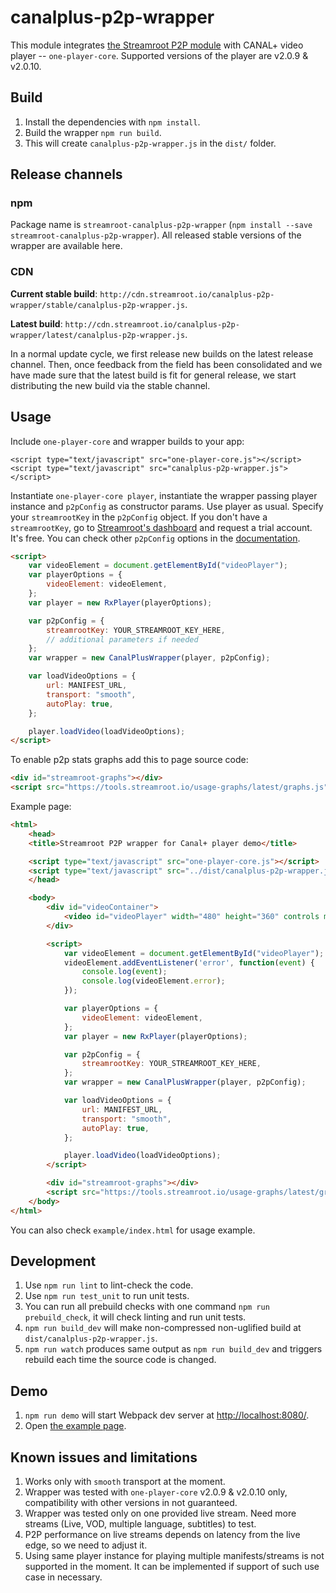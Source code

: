 # canalplus-p2p-wrapper

This module integrates [the Streamroot P2P module](http://streamroot.io) with CANAL+ video player -- `one-player-core`. Supported versions of the player are v2.0.9 & v2.0.10.

## Build

1. Install the dependencies with `npm install`.
1. Build the wrapper `npm run build`.
1. This will create `canalplus-p2p-wrapper.js` in the `dist/` folder.

## Release channels

### npm

Package name is `streamroot-canalplus-p2p-wrapper` (`npm install --save streamroot-canalplus-p2p-wrapper`). All released stable versions of the wrapper are available here.

### CDN

**Current stable build**: `http://cdn.streamroot.io/canalplus-p2p-wrapper/stable/canalplus-p2p-wrapper.js`.

**Latest build**: `http://cdn.streamroot.io/canalplus-p2p-wrapper/latest/canalplus-p2p-wrapper.js`.

In a normal update cycle, we first release new builds on the latest release channel. Then, once feedback from the field has been consolidated and we have made sure that the latest build is fit for general release, we start distributing the new build via the stable channel.

## Usage

Include `one-player-core` and wrapper builds to your app:
```
<script type="text/javascript" src="one-player-core.js"></script>
<script type="text/javascript" src="canalplus-p2p-wrapper.js"></script>
```

Instantiate `one-player-core player`, instantiate the wrapper passing player instance and `p2pConfig` as constructor params. Use player as usual. Specify your `streamrootKey` in the `p2pConfig` object. If you don't have a `streamrootKey`, go to [Streamroot's dashboard](http://dashboard.streamroot.io/) and request a trial account. It's free. You can check other `p2pConfig` options in the [documentation](https://streamroot.readme.io/docs/p2p-config).

```html
<script>
    var videoElement = document.getElementById("videoPlayer");
    var playerOptions = {
        videoElement: videoElement,
    };
    var player = new RxPlayer(playerOptions);

    var p2pConfig = {
        streamrootKey: YOUR_STREAMROOT_KEY_HERE,
        // additional parameters if needed
    };
    var wrapper = new CanalPlusWrapper(player, p2pConfig);

    var loadVideoOptions = {
        url: MANIFEST_URL,
        transport: "smooth",
        autoPlay: true,
    };

    player.loadVideo(loadVideoOptions);
</script>
```

To enable p2p stats graphs add this to page source code:
```html
<div id="streamroot-graphs"></div>
<script src="https://tools.streamroot.io/usage-graphs/latest/graphs.js"></script>
```

Example page:
```html
<html>
    <head>
    <title>Streamroot P2P wrapper for Canal+ player demo</title>

    <script type="text/javascript" src="one-player-core.js"></script>
    <script type="text/javascript" src="../dist/canalplus-p2p-wrapper.js"></script>
    </head>

    <body>
        <div id="videoContainer">
            <video id="videoPlayer" width="480" height="360" controls muted></video>
        </div>

        <script>
            var videoElement = document.getElementById("videoPlayer");
            videoElement.addEventListener('error', function(event) {
                console.log(event);
                console.log(videoElement.error);
            });

            var playerOptions = {
                videoElement: videoElement,
            };
            var player = new RxPlayer(playerOptions);

            var p2pConfig = {
                streamrootKey: YOUR_STREAMROOT_KEY_HERE,
            };
            var wrapper = new CanalPlusWrapper(player, p2pConfig);

            var loadVideoOptions = {
                url: MANIFEST_URL,
                transport: "smooth",
                autoPlay: true,
            };

            player.loadVideo(loadVideoOptions);
        </script>

        <div id="streamroot-graphs"></div>
        <script src="https://tools.streamroot.io/usage-graphs/latest/graphs.js"></script>
    </body>
</html>
```

You can also check `example/index.html` for usage example.

## Development

1. Use `npm run lint` to lint-check the code.
1. Use `npm run test_unit` to run unit tests.
1. You can run all prebuild checks with one command `npm run prebuild_check`, it will check linting and run unit tests.
1. `npm run build_dev` will make non-compressed non-uglified build at `dist/canalplus-p2p-wrapper.js`.
1. `npm run watch` produces same output as `npm run build_dev` and triggers rebuild each time the source code is changed.

## Demo

1. `npm run demo` will start Webpack dev server at [http://localhost:8080/](http://localhost:8080/).
1. Open [the example page](http://localhost:8080/example).

## Known issues and limitations

1. Works only with `smooth` transport at the moment.
1. Wrapper was tested with `one-player-core` v2.0.9 & v2.0.10 only, compatibility with other versions in not guaranteed.
1. Wrapper was tested only on one provided live stream. Need more streams (Live, VOD, multiple language, subtitles) to test.
1. P2P performance on live streams depends on latency from the live edge, so we need to adjust it.
1. Using same player instance for playing multiple manifests/streams is not supported in the moment. It can be implemented if support of such use case in necessary.
